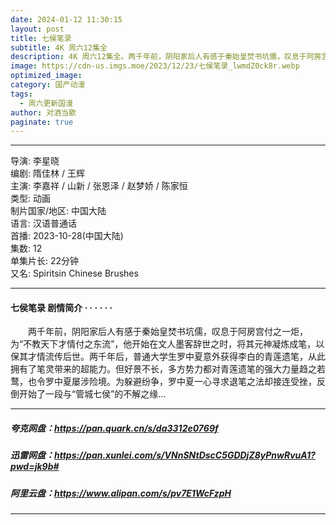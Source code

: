 ```yaml
---
date: 2024-01-12 11:30:15
layout: post
title: 七侯笔录
subtitle: 4K 周六12集全
description: 4K 周六12集全。两千年前，阴阳家后人有感于秦始皇焚书坑儒，叹息于阿房宫付之一炬，为“不教天下才情付之东流”，他开始在文人墨客辞世之时，将其元神凝炼成笔，以保其才情流传后世...
image: https://cdn-us.imgs.moe/2023/12/23/七侯笔录_lwmdZ0ck8r.webp
optimized_image: 
category: 国产动漫
tags:
  - 周六更新国漫
author: 对酒当歌
paginate: true
---
```


---

导演: 李星晓  
编剧: 隋佳林 / 王辉  
主演: 李嘉祥 / 山新 / 张恩泽 / 赵梦娇 / 陈家恒  
类型: 动画  
制片国家/地区: 中国大陆  
语言: 汉语普通话  
首播: 2023-10-28(中国大陆)  
集数: 12  
单集片长: 22分钟  
又名: Spiritsin Chinese Brushes  

---

#### 七侯笔录 剧情简介 · · · · · ·

　　两千年前，阴阳家后人有感于秦始皇焚书坑儒，叹息于阿房宫付之一炬，为“不教天下才情付之东流”，他开始在文人墨客辞世之时，将其元神凝炼成笔，以保其才情流传后世。两千年后，普通大学生罗中夏意外获得李白的青莲遗笔，从此拥有了笔灵带来的超能力。但好景不长，多方势力都对青莲遗笔的强大力量趋之若鹜，也令罗中夏屡涉险境。为躲避纷争，罗中夏一心寻求退笔之法却接连受挫，反倒开始了一段与“管城七侯”的不解之缘...

---

##### 夸克网盘：<https://pan.quark.cn/s/da3312e0769f>

##### 迅雷网盘：<https://pan.xunlei.com/s/VNnSNtDscC5GDDjZ8yPnwRvuA1?pwd=jk9b#>

##### 阿里云盘：<https://www.alipan.com/s/pv7E1WcFzpH>

---
